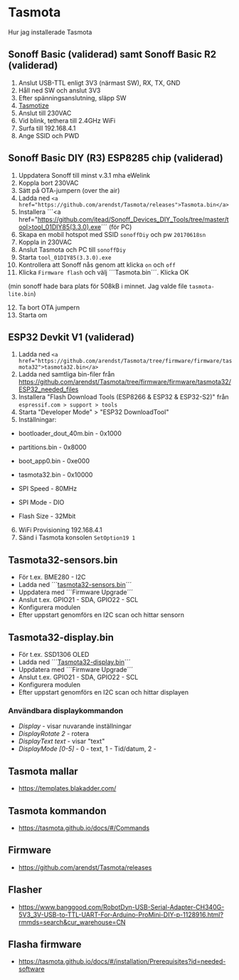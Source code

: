 # Tasmota
Hur jag installerade Tasmota

## Sonoff Basic (validerad) samt Sonoff Basic R2 (validerad)

1. Anslut USB-TTL enligt 3V3 (närmast SW), RX, TX, GND
2. Håll ned SW och anslut 3V3
3. Efter spänningsanslutning, släpp SW
4. <a href="https://github.com/tasmota/tasmotizer">Tasmotize</a>
5. Anslut till 230VAC
6. Vid blink, tethera till 2.4GHz WiFi
7. Surfa till 192.168.4.1
8. Ange SSID och PWD

## Sonoff Basic DIY (R3) ESP8285 chip (validerad)

1. Uppdatera Sonoff till minst v.3.1 mha eWelink
2. Koppla bort 230VAC
3. Sätt på OTA-jumpern (over the air)
4. Ladda ned ```<a href="https://github.com/arendst/Tasmota/releases">Tasmota.bin</a>```
5. Installera ```<a href="https://github.com/itead/Sonoff_Devices_DIY_Tools/tree/master/tool>tool_01DIY85(3.3.0).exe</a>´´´ (för PC)
6. Skapa en mobil hotspot med SSID ```sonoffDiy``` och pw ```20170618sn```
7. Koppla in 230VAC
8. Anslut Tasmota och PC till ```sonoffDiy```
9. Starta ```tool_01DIY85(3.3.0).exe```
10. Kontrollera att Sonoff nås genom att klicka ```on``` och ```off```
11. Klicka ```Firmware flash``` och välj ´´´Tasmota.bin´´´. Klicka OK

(min sonoff hade bara plats för 508kB i minnet. Jag valde file ```tasmota-lite.bin```)

12. Ta bort OTA jumpern
13. Starta om


## ESP32 Devkit V1 (validerad)

1. Ladda ned ```<a href="https://github.com/arendst/Tasmota/tree/firmware/firmware/tasmota32">tasmota32.bin</a>```
2. Ladda ned samtliga bin-filer från https://github.com/arendst/Tasmota/tree/firmware/firmware/tasmota32/ESP32_needed_files
3. Installera "Flash Download Tools (ESP8266 & ESP32 & ESP32-S2)" från ```espressif.com > support > tools```
4. Starta "Developer Mode" > "ESP32 DownloadTool"
5. Inställningar:

  * bootloader_dout_40m.bin - 0x1000
  * partitions.bin - 0x8000
  * boot_app0.bin - 0xe000
  * tasmota32.bin - 0x10000 

  * SPI Speed - 80MHz
  * SPI Mode - DIO
  * Flash Size - 32Mbit

6. WiFi Provisioning 192.168.4.1
7. Sänd i Tasmota konsolen ```SetOption19 1```

## Tasmota32-sensors.bin

* För t.ex. BME280 - I2C
* Ladda ned ´´´<a href="https://github.com/arendst/Tasmota/blob/firmware/firmware/tasmota32/tasmota32-sensors.bin">tasmota32-sensors.bin</a>´´´
* Uppdatera med ´´´Firmware Upgrade´´´
* Anslut t.ex. GPIO21 - SDA, GPIO22 - SCL
* Konfigurera modulen
* Efter uppstart genomförs en I2C scan och hittar sensorn

## Tasmota32-display.bin

* För t.ex. SSD1306 OLED
* Ladda ned ´´´<a href="https://github.com/arendst/Tasmota/blob/firmware/firmware/tasmota32/tasmota32-display.bin">Tasmota32-display.bin</a>´´´
* Uppdatera med ´´´Firmware Upgrade´´´
* Anslut t.ex. GPIO21 - SDA, GPIO22 - SCL
* Konfigurera modulen
* Efter uppstart genomförs en I2C scan och hittar displayen

### Användbara displaykommandon

* *Display* - visar nuvarande inställningar
* *DisplayRotate 2* - rotera
* *DisplayText text* - visar "text"
* *DisplayMode [0-5]* - 0 - text, 1 - Tid/datum, 2 - 

## Tasmota mallar
* https://templates.blakadder.com/

## Tasmota kommandon
* https://tasmota.github.io/docs/#/Commands

## Firmware
* https://github.com/arendst/Tasmota/releases

## Flasher 
* https://www.banggood.com/RobotDyn-USB-Serial-Adapter-CH340G-5V3_3V-USB-to-TTL-UART-For-Arduino-ProMini-DIY-p-1128916.html?rmmds=search&cur_warehouse=CN

## Flasha firmware
* https://tasmota.github.io/docs/#/installation/Prerequisites?id=needed-software
